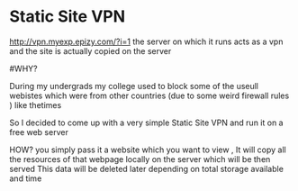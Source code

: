 # Static Site VPN
http://vpn.myexp.epizy.com/?i=1
the server on which it runs acts as a vpn  and the site is actually copied  on the server 

#WHY?

During my undergrads my college used to block some of the useull webistes which were from other countries (due to some weird firewall rules )
like thetimes

So I decided to come up with a very simple Static Site VPN and run it on a free web server

HOW?
you simply pass it a website which you want to view , It will copy all the resources of that webpage locally on the server which will be then served
This data will be deleted later depending on total storage available and time

